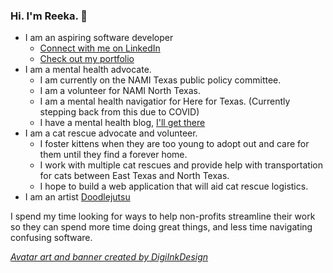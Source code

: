 
### Hi. I'm Reeka. :wave:

* I am an aspiring software developer
  * [Connect with me on LinkedIn](https://www.linkedin.com/in/reekamaharaj/)
  * [Check out my portfolio](https://www.reekamaharaj.com/)
* I am a mental health advocate. 
  * I am currently on the NAMI Texas public policy committee. 
  * I am a volunteer for NAMI North Texas.
  * I am a mental health navigatior for Here for Texas. (Currently stepping back from this due to COVID)
  * I have a mental health blog, [I'll get there](https://illgetthere.com/)
* I am a cat rescue advocate and volunteer.
  * I foster kittens when they are too young to adopt out and care for them until they find a forever home.
  * I work with multiple cat rescues and provide help with transportation for cats between East Texas and North Texas. 
  * I hope to build a web application that will aid cat rescue logistics. 
* I am an artist [Doodlejutsu](https://doodlejutsu.com/)

I spend my time looking for ways to help non-profits streamline their work so they can spend more time doing great things, and less time navigating confusing software.

[*Avatar art and banner created by DigiInkDesign*](https://www.etsy.com/shop/DigiInkDesign)

